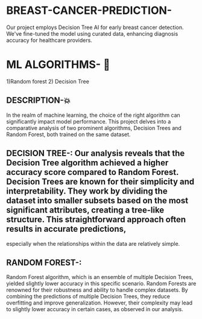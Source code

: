 # BREAST-CANCER-PREDICTION-
Our project employs Decision Tree AI for early breast cancer detection. We've fine-tuned the model using curated data, enhancing diagnosis accuracy for healthcare providers.
# ML ALGORITHMS-  🚀
1)Random forest
2) Decision Tree
## DESCRIPTION-💥
In the realm of machine learning, the choice of the right algorithm can significantly impact model performance.
This project delves into a comparative analysis of two prominent algorithms,
Decision Trees and Random Forest, both trained on the same dataset.
## DECISION TREE-: Our analysis reveals that the Decision Tree algorithm achieved a higher accuracy score compared to Random Forest. Decision Trees are known for their simplicity and interpretability. They work by dividing the dataset into smaller subsets based on the most significant attributes, creating a tree-like structure. This straightforward approach often results in accurate predictions,
especially when the relationships within the data are relatively simple.
## RANDOM FOREST-: 
Random Forest algorithm, which is an ensemble of multiple Decision Trees, yielded slightly lower accuracy in this specific scenario. Random Forests are renowned for their 
robustness and ability to handle complex datasets. By combining the predictions of multiple Decision Trees, they reduce overfitting and improve generalization. However, their 
complexity may lead to slightly lower accuracy in certain cases, as observed in our analysis.
